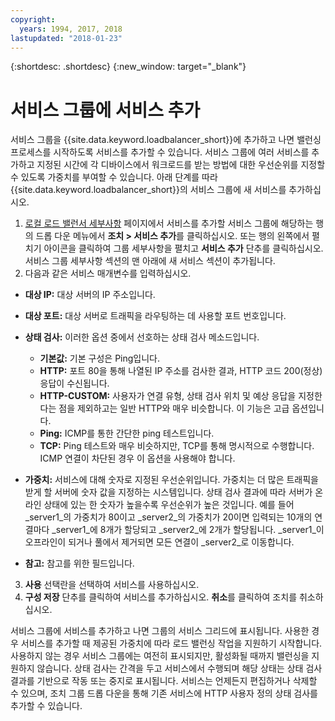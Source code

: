 ```yaml
---
copyright:
  years: 1994, 2017, 2018
lastupdated: "2018-01-23"
---
```


{:shortdesc: .shortdesc}
{:new_window: target="_blank"}

# 서비스 그룹에 서비스 추가

서비스 그룹을 {{site.data.keyword.loadbalancer_short}}에 추가하고 나면 밸런싱 프로세스를 시작하도록 서비스를 추가할 수 있습니다. 서비스 그룹에 여러 서비스를 추가하고 지정된 시간에 각 디바이스에서 워크로드를 받는 방법에 대한 우선순위를 지정할 수 있도록 가중치를 부여할 수 있습니다. 아래 단계를 따라 {{site.data.keyword.loadbalancer_short}}의 서비스 그룹에 새 서비스를 추가하십시오.

1. [로컬 로드 밸런서 세부사항](view-all-load-balancers.html) 페이지에서 서비스를 추가할 서비스 그룹에 해당하는 행의 드롭 다운 메뉴에서 **조치 > 서비스 추가**를 클릭하십시오. 또는 행의 왼쪽에서 펼치기 아이콘을 클릭하여 그룹 세부사항을 펼치고 **서비스 추가** 단추를 클릭하십시오. 서비스 그룹 세부사항 섹션의 맨 아래에 새 서비스 섹션이 추가됩니다.
2. 다음과 같은 서비스 매개변수를 입력하십시오.
  - **대상 IP:** 대상 서버의 IP 주소입니다.
  - **대상 포트:** 대상 서버로 트래픽을 라우팅하는 데 사용할 포트 번호입니다.
  - **상태 검사:** 이러한 옵션 중에서 선호하는 상태 검사 메소드입니다.

     - **기본값:** 기본 구성은 Ping입니다.
     - **HTTP:** 포트 80을 통해 나열된 IP 주소를 검사한 결과, HTTP 코드 200(정상) 응답이 수신됩니다.
     - **HTTP-CUSTOM:** 사용자가 연결 유형, 상태 검사 위치 및 예상 응답을 지정한다는 점을 제외하고는 일반 HTTP와 매우 비슷합니다. 이 기능은 고급 옵션입니다.
     - **Ping:** ICMP를 통한 간단한 ping 테스트입니다.
     - **TCP:** Ping 테스트와 매우 비슷하지만, TCP를 통해 명시적으로 수행합니다. ICMP 연결이 차단된 경우 이 옵션을 사용해야 합니다.
  - **가중치:** 서비스에 대해 숫자로 지정된 우선순위입니다. 가중치는 더 많은 트래픽을 받게 할 서버에 숫자 값을 지정하는 시스템입니다. 상태 검사 결과에 따라 서버가 온라인 상태에 있는 한 숫자가 높을수록 우선순위가 높은 것입니다. 예를 들어 _server1_의 가중치가 80이고 _server2_의 가중치가 20이면 입력되는 10개의 연결마다 _server1_에 8개가 할당되고 _server2_에 2개가 할당됩니다. _server1_이 오프라인이 되거나 풀에서 제거되면 모든 연결이 _server2_로 이동합니다.
  - **참고:** 참고를 위한 필드입니다.
3. **사용** 선택란을 선택하여 서비스를 사용하십시오.
4. **구성 저장** 단추를 클릭하여 서비스를 추가하십시오. **취소**를 클릭하여 조치를 취소하십시오.

서비스 그룹에 서비스를 추가하고 나면 그룹의 서비스 그리드에 표시됩니다. 사용한 경우 서비스를 추가할 때 제공된 가중치에 따라 로드 밸런싱 작업을 지원하기 시작합니다. 사용하지 않는 경우 서비스 그룹에는 여전히 표시되지만, 활성화될 때까지 밸런싱을 지원하지 않습니다. 상태 검사는 간격을 두고 서비스에서 수행되며 해당 상태는 상태 검사 결과를 기반으로 작동 또는 중지로 표시됩니다. 서비스는 언제든지 편집하거나 삭제할 수 있으며, 조치 그룹 드롭 다운을 통해 기존 서비스에 HTTP 사용자 정의 상태 검사를 추가할 수 있습니다.
